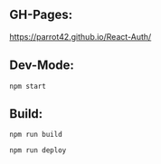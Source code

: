 ## GH-Pages:
https://parrot42.github.io/React-Auth/




## Dev-Mode:
 `npm start`




## Build:

 `npm run build`
 
 `npm run deploy`


